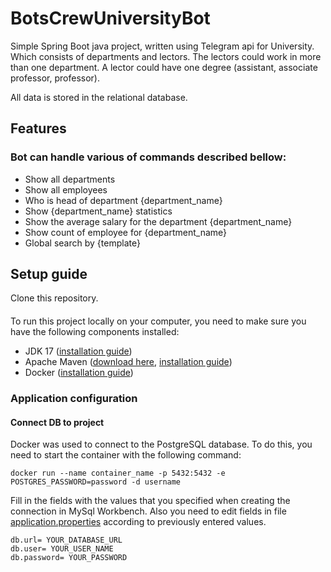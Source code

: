 # BotsCrewUniversityBot

Simple Spring Boot java project, written using Telegram api for University.
Which consists of departments and lectors.
The lectors could work in more than one department. 
A lector could have one degree (assistant, associate professor, professor).

All data is stored in the relational database.

## Features
### Bot can handle various of commands described bellow:
- Show all departments
- Show all employees
- Who is head of department {department_name}
- Show {department_name} statistics
- Show the average salary for the department {department_name}
- Show count of employee for {department_name}
- Global search by {template}

## Setup guide
Clone this repository.
####
To run this project locally on your computer, you need to make sure you have the following components installed:
* JDK 17 ([installation guide](https://docs.oracle.com/en/java/javase/17/install/overview-jdk-installation.html#GUID-8677A77F-231A-40F7-98B9-1FD0B48C346A))
* Apache Maven ([download here](https://maven.apache.org/download.cgi), [installation guide](https://maven.apache.org/install.html))
* Docker ([installation guide](https://docs.docker.com/desktop/install/windows-install/))

### Application configuration
#### Connect DB to project
Docker was used to connect to the PostgreSQL database.
To do this, you need to start the container with the following command:

`docker run --name container_name -p 5432:5432 -e POSTGRES_PASSWORD=password -d username`

Fill in the fields with the values that you specified when creating the connection in MySql Workbench.
Also you need to edit fields in file [application.properties](src%2Fmain%2Fresources%2Fapplication.properties) according to previously entered values.
```
db.url= YOUR_DATABASE_URL
db.user= YOUR_USER_NAME
db.password= YOUR_PASSWORD
```